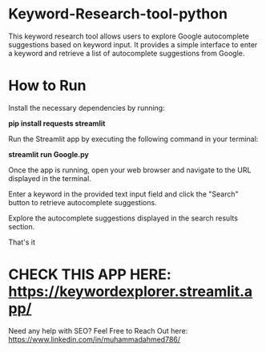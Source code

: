 # Keyword-Research-tool-python
This keyword research tool allows users to explore Google autocomplete suggestions based on keyword input. It provides a simple interface to enter a keyword and retrieve a list of autocomplete suggestions from Google.

# How to Run

Install the necessary dependencies by running:

**pip install requests streamlit**

Run the Streamlit app by executing the following command in your terminal:

**streamlit run Google.py**

Once the app is running, open your web browser and navigate to the URL displayed in the terminal.

Enter a keyword in the provided text input field and click the "Search" button to retrieve autocomplete suggestions.

Explore the autocomplete suggestions displayed in the search results section.

That's it

# CHECK THIS APP HERE: https://keywordexplorer.streamlit.app/

Need any help with SEO? Feel Free to Reach Out here: https://www.linkedin.com/in/muhammadahmed786/
